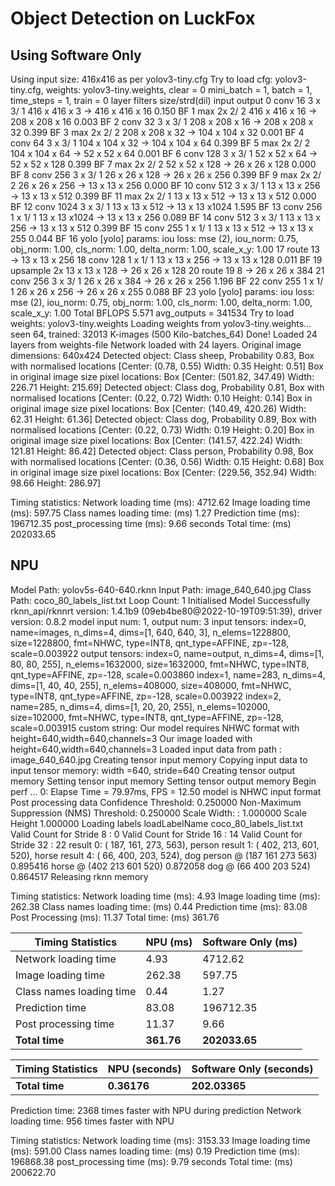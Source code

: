 # Object Detection on LuckFox

## Using Software Only

Using input size: 416x416 as per yolov3-tiny.cfg
Try to load cfg: yolov3-tiny.cfg, weights: yolov3-tiny.weights, clear = 0
mini_batch = 1, batch = 1, time_steps = 1, train = 0
layer filters size/strd(dil) input output
0 conv 16 3 x 3/ 1 416 x 416 x 3 -> 416 x 416 x 16 0.150 BF
1 max 2x 2/ 2 416 x 416 x 16 -> 208 x 208 x 16 0.003 BF
2 conv 32 3 x 3/ 1 208 x 208 x 16 -> 208 x 208 x 32 0.399 BF
3 max 2x 2/ 2 208 x 208 x 32 -> 104 x 104 x 32 0.001 BF
4 conv 64 3 x 3/ 1 104 x 104 x 32 -> 104 x 104 x 64 0.399 BF
5 max 2x 2/ 2 104 x 104 x 64 -> 52 x 52 x 64 0.001 BF
6 conv 128 3 x 3/ 1 52 x 52 x 64 -> 52 x 52 x 128 0.399 BF
7 max 2x 2/ 2 52 x 52 x 128 -> 26 x 26 x 128 0.000 BF
8 conv 256 3 x 3/ 1 26 x 26 x 128 -> 26 x 26 x 256 0.399 BF
9 max 2x 2/ 2 26 x 26 x 256 -> 13 x 13 x 256 0.000 BF
10 conv 512 3 x 3/ 1 13 x 13 x 256 -> 13 x 13 x 512 0.399 BF
11 max 2x 2/ 1 13 x 13 x 512 -> 13 x 13 x 512 0.000 BF
12 conv 1024 3 x 3/ 1 13 x 13 x 512 -> 13 x 13 x1024 1.595 BF
13 conv 256 1 x 1/ 1 13 x 13 x1024 -> 13 x 13 x 256 0.089 BF
14 conv 512 3 x 3/ 1 13 x 13 x 256 -> 13 x 13 x 512 0.399 BF
15 conv 255 1 x 1/ 1 13 x 13 x 512 -> 13 x 13 x 255 0.044 BF
16 yolo
[yolo] params: iou loss: mse (2), iou_norm: 0.75, obj_norm: 1.00, cls_norm: 1.00, delta_norm: 1.00, scale_x_y: 1.00
17 route 13 -> 13 x 13 x 256
18 conv 128 1 x 1/ 1 13 x 13 x 256 -> 13 x 13 x 128 0.011 BF
19 upsample 2x 13 x 13 x 128 -> 26 x 26 x 128
20 route 19 8 -> 26 x 26 x 384
21 conv 256 3 x 3/ 1 26 x 26 x 384 -> 26 x 26 x 256 1.196 BF
22 conv 255 1 x 1/ 1 26 x 26 x 256 -> 26 x 26 x 255 0.088 BF
23 yolo
[yolo] params: iou loss: mse (2), iou_norm: 0.75, obj_norm: 1.00, cls_norm: 1.00, delta_norm: 1.00, scale_x_y: 1.00
Total BFLOPS 5.571
avg_outputs = 341534
Try to load weights: yolov3-tiny.weights
Loading weights from yolov3-tiny.weights...
seen 64, trained: 32013 K-images (500 Kilo-batches_64)
Done! Loaded 24 layers from weights-file
Network loaded with 24 layers.
Original image dimensions: 640x424
Detected object: Class sheep, Probability 0.83, Box with normalised locations [Center: (0.78, 0.55) Width: 0.35 Height: 0.51]
Box in original image size pixel locations: Box [Center: (501.82, 347.49) Width: 226.71 Height: 215.69]
Detected object: Class dog, Probability 0.81, Box with normalised locations [Center: (0.22, 0.72) Width: 0.10 Height: 0.14]
Box in original image size pixel locations: Box [Center: (140.49, 420.26) Width: 62.31 Height: 61.36]
Detected object: Class dog, Probability 0.89, Box with normalised locations [Center: (0.22, 0.73) Width: 0.19 Height: 0.20]
Box in original image size pixel locations: Box [Center: (141.57, 422.24) Width: 121.81 Height: 86.42]
Detected object: Class person, Probability 0.98, Box with normalised locations [Center: (0.36, 0.56) Width: 0.15 Height: 0.68]
Box in original image size pixel locations: Box [Center: (229.56, 352.94) Width: 98.66 Height: 286.97]

Timing statistics:
Network loading time (ms): 4712.62
Image loading time (ms): 597.75
Class names loading time: (ms) 1.27
Prediction time (ms): 196712.35
post_processing time (ms): 9.66 seconds
Total time: (ms) 202033.65

## NPU

Model Path: yolov5s-640-640.rknn
Input Path: image_640_640.jpg
Class Path: coco_80_labels_list.txt
Loop Count: 1
Initialised Model Successfully
rknn_api/rknnrt version: 1.4.1b9 (09eb4be80@2022-10-19T09:51:39), driver version: 0.8.2
model input num: 1, output num: 3
input tensors:
index=0, name=images, n_dims=4, dims=[1, 640, 640, 3], n_elems=1228800, size=1228800, fmt=NHWC, type=INT8, qnt_type=AFFINE, zp=-128, scale=0.003922
output tensors:
index=0, name=output, n_dims=4, dims=[1, 80, 80, 255], n_elems=1632000, size=1632000, fmt=NHWC, type=INT8, qnt_type=AFFINE, zp=-128, scale=0.003860
index=1, name=283, n_dims=4, dims=[1, 40, 40, 255], n_elems=408000, size=408000, fmt=NHWC, type=INT8, qnt_type=AFFINE, zp=-128, scale=0.003922
index=2, name=285, n_dims=4, dims=[1, 20, 20, 255], n_elems=102000, size=102000, fmt=NHWC, type=INT8, qnt_type=AFFINE, zp=-128, scale=0.003915
custom string:
Our model requires NHWC format with height=640,width=640,channels=3
Our image loaded with height=640,width=640,channels=3
Loaded input data from path : image_640_640.jpg
Creating tensor input memory
Copying input data to input tensor memory: width =640, stride=640
Creating tensor output memory
Setting tensor input memory
Setting tensor output memory
Begin perf ...
0: Elapse Time = 79.97ms, FPS = 12.50
model is NHWC input format
Post processing data
Confidence Threshold: 0.250000
Non-Maximum Suppression (NMS) Threshold: 0.250000
Scale Width: : 1.000000 Scale Height 1.000000
Loading labels
loadLabelName coco_80_labels_list.txt
Valid Count for Stride 8 : 0
Valid Count for Stride 16 : 14
Valid Count for Stride 32 : 22
result 0: ( 187, 161, 273, 563), person
result 1: ( 402, 213, 601, 520), horse
result 4: ( 66, 400, 203, 524), dog
person @ (187 161 273 563) 0.895416
horse @ (402 213 601 520) 0.872058
dog @ (66 400 203 524) 0.864517
Releasing rknn memory

Timing statistics:
Network loading time (ms): 4.93
Image loading time (ms): 262.38
Class names loading time: (ms) 0.44
Prediction time (ms): 83.08
Post Processing (ms): 11.37
Total time: (ms) 361.76

| Timing Statistics        | NPU (ms)   | Software Only (ms) |
| ------------------------ | ---------- | ------------------ |
| Network loading time     | 4.93       | 4712.62            |
| Image loading time       | 262.38     | 597.75             |
| Class names loading time | 0.44       | 1.27               |
| Prediction time          | 83.08      | 196712.35          |
| Post processing time     | 11.37      | 9.66               |
| **Total time**           | **361.76** | **202033.65**      |

| Timing Statistics | NPU (seconds) | Software Only (seconds) |
| ----------------- | ------------- | ----------------------- |
| **Total time**    | **0.36176**   | **202.03365**           |

Prediction time: 2368 times faster with NPU during prediction
Network loading time: 956 times faster with NPU

Timing statistics:
Network loading time (ms): 3153.33
Image loading time (ms): 591.00
Class names loading time: (ms) 0.19
Prediction time (ms): 196868.38
post_processing time (ms): 9.79 seconds
Total time: (ms) 200622.70

